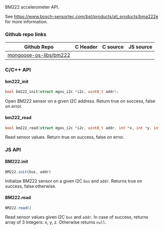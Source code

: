 
BM222 accelerometer API.

See https://www.bosch-sensortec.com/bst/products/all_products/bma222e
for more information.
 
### Github repo links
| Github Repo | C Header | C source  | JS source |
| ----------- | -------- | --------  | ----------------- |
| [mongoose-os-libs/bm222](https://github.com/mongoose-os-libs/bm222) | &nbsp; | &nbsp;  | &nbsp;         |


### C/С++ API
#### bm222_init

```c
bool bm222_init(struct mgos_i2c *i2c, uint8_t addr);
```
Open BM222 sensor on a given I2C address.
Return true on success, false on error.
#### bm222_read

```c
bool bm222_read(struct mgos_i2c *i2c, uint8_t addr, int *x, int *y, int *z);
```
Read sensor values. Return true on success, false on error.

### JS API
#### BM222.init

```javascript
BM222.init(bus, addr)
```
Initialize BM222 sensor on a given I2C `bus` and `addr`.
Returns true on success, false otherwise.
#### BM222.read

```javascript
BM222.read()
```
Read sensor values given I2C `bus` and `addr`.
In case of success, returns array of 3 integers: x, y, z.
Otherwise returns `null`.
